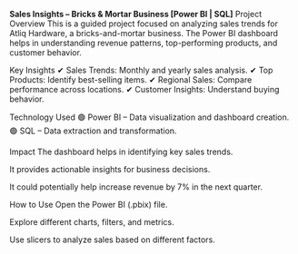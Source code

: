**Sales Insights – Bricks & Mortar Business [Power BI | SQL]**
Project Overview
This is a guided project focused on analyzing sales trends for Atliq Hardware, a bricks-and-mortar business. The Power BI dashboard helps in understanding revenue patterns, top-performing products, and customer behavior.

Key Insights
✔ Sales Trends: Monthly and yearly sales analysis.
✔ Top Products: Identify best-selling items.
✔ Regional Sales: Compare performance across locations.
✔ Customer Insights: Understand buying behavior.

Technology Used
🟢 Power BI – Data visualization and dashboard creation.
🟢 SQL – Data extraction and transformation.

Impact
The dashboard helps in identifying key sales trends.

It provides actionable insights for business decisions.

It could potentially help increase revenue by 7% in the next quarter.

How to Use
Open the Power BI (.pbix) file.

Explore different charts, filters, and metrics.

Use slicers to analyze sales based on different factors.
